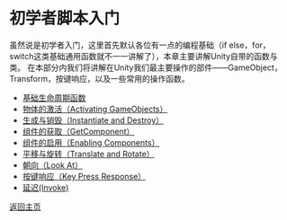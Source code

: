# 初学者脚本入门
虽然说是初学者入门，这里首先默认各位有一点的编程基础（if else，for，switch这类基础通用函数就不一一讲解了），本章主要讲解Unity自带的函数与类。
在本部分内我们将讲解在Unity我们最主要操作的部件——GameObject，Transform，按键响应，以及一些常用的操作函数。

- [基础生命周期函数](/Scripting/BaseLifeFunc.md)
- [物体的激活（Activating GameObjects）](/Scripting/Activating-GameObjects.md)
- [生成与销毁（Instantiate and Destroy）](/Scripting/Instantiate-and-Destroy.md)
- [组件的获取（GetComponent）](/Scripting/GetComponent.md)
- [组件的启用（Enabling Components）](/Scripting/Enabling-Components.md)
- [平移与旋转（Translate and Rotate）](/Scripting/Translate-and-Rotate.md)
- [朝向（Look At）](/Scripting/Look-At.md)
- [按键响应（Key Press Response）](/Scripting/Key-Press-Response.md)
- [延迟(Invoke)](/Scripting/Invoke.md)

[返回主页](/README.md)
